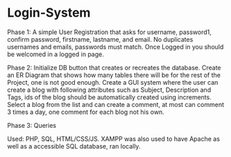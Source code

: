 # Login-System

Phase 1: 
A simple User Registration that asks for username, password1, confirm password, firstname, lastname, and email. 
No duplicates usernames and emails, passwords must match. Once Logged in you should be welcomed in a logged in page.

Phase 2:
Initialize DB button that creates or recreates the database. Create an ER Diagram that shows how many tables there will be for the rest of the Project, one is not good
enough. Create a GUI system where the user can create a blog with following attributes such as Subject, Description and Tags, ids of the blog should be automatically
created using increments. Select a blog from the list and can create a comment, at most can comment 3 times a day, one comment for each blog not his own.

Phase 3: Queries



Used: PHP, SQL, HTML/CSS/JS. XAMPP was also used to have Apache as well as a accessible SQL database, ran locally.
